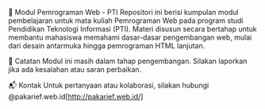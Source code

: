 📘 Modul Pemrograman Web - PTI
Repositori ini berisi kumpulan modul pembelajaran untuk mata kuliah Pemrograman Web pada program studi Pendidikan Teknologi Informasi (PTI). Materi disusun secara bertahap untuk membantu mahasiswa memahami dasar-dasar pengembangan web, mulai dari desain antarmuka hingga pemrograman HTML lanjutan.

📌 Catatan
Modul ini masih dalam tahap pengembangan. Silakan laporkan jika ada kesalahan atau saran perbaikan.

📬 Kontak
Untuk pertanyaan atau kolaborasi, silakan hubungi @pakarief.web.id[http://pakarief.web.id/]
